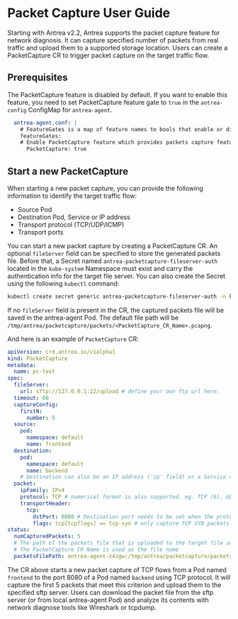 # Packet Capture User Guide

Starting with Antrea v2.2, Antrea supports the packet capture feature for network diagnosis.
It can capture specified number of packets from real traffic and upload them to a
supported storage location. Users can create a PacketCapture CR to trigger
packet capture on the target traffic flow.

## Prerequisites

The PacketCapture feature is disabled by default. If you
want to enable this feature, you need to set PacketCapture feature gate to `true` in
the `antrea-config` ConfigMap for `antrea-agent`.

```yaml
  antrea-agent.conf: |
    # FeatureGates is a map of feature names to bools that enable or disable experimental features.
    featureGates:
    # Enable PacketCapture feature which provides packets capture feature to diagnose network issue.
      PacketCapture: true
```

## Start a new PacketCapture

When starting a new packet capture, you can provide the following information to identify
the target traffic flow:

* Source Pod
* Destination Pod, Service or IP address
* Transport protocol (TCP/UDP/ICMP)
* Transport ports

You can start a new packet capture by creating a PacketCapture CR. An optional `fileServer` field can be specified to
store the generated packets file. Before that, a Secret named `antrea-packetcapture-fileserver-auth`
located in the `kube-system` Namespace must exist and carry the authentication info for the target file server.
You can also create the Secret using the following `kubectl` command:

```bash
kubectl create secret generic antrea-packetcapture-fileserver-auth -n kube-system --from-literal=username='<username>'  --from-literal=password='<password>'
```

If no `fileServer` field is present in the CR, the captured packets file will be saved in the antrea-agent Pod. The default file path will be `/tmp/antrea/packetcapture/packets/<PacketCapture_CR_Name>.pcapng`.

And here is an example of `PacketCapture` CR:

```yaml
apiVersion: crd.antrea.io/v1alpha1
kind: PacketCapture
metadata:
  name: pc-test
spec:
  fileServer:
    url: sftp://127.0.0.1:22/upload # define your own ftp url here.
  timeout: 60
  captureConfig:
    firstN:
      number: 5
  source:
    pod:
      namespace: default
      name: frontend
  destination:
    pod:
      namespace: default
      name: backend
    # Destination can also be an IP address ('ip' field) or a Service name ('service' field); the 3 choices are mutually exclusive.
  packet:
    ipFamily: IPv4
    protocol: TCP # numerical format is also supported. eg. TCP (6), UDP (17), ICMP (1)
    transportHeader:
      tcp:
        dstPort: 8080 # Destination port needs to be set when the protocol is TCP/UDP.
        flags: tcp[tcpflags] == tcp-syn # only capture TCP SYN packets 
status:
  numCapturedPackets: 5
  # The path of the packets file that is uploaded to the target file server, in the format of: <antrea-agent-pod-name>:<path>.
  # The PacketCapture CR Name is used as the file name
  packetsFilePath: antrea-agent-z4zgw:/tmp/antrea/packetcapture/packets/pc-test.pcapng
```

The CR above starts a new packet capture of TCP flows from a Pod named `frontend`
to the port 8080 of a Pod named `backend` using TCP protocol. It will capture the first 5 packets
that meet this criterion and upload them to the specified sftp server. Users can download the
packet file from the sftp server (or from local antrea-agent Pod) and analyze its contents with network diagnose tools
like Wireshark or tcpdump.
